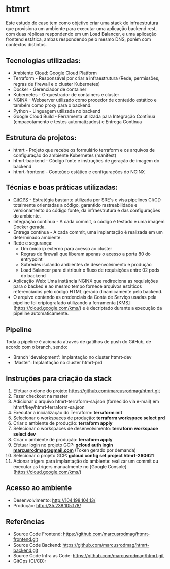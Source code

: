 # htmrt

Este estudo de caso tem como objetivo criar uma stack de infraestrutura que provisiona um ambiente para executar uma aplicação backend rest, com duas réplicas respondendo em um Load Balancer, e uma aplicação frontend estática, ambas respondendo pelo mesmo DNS, porém com contextos distintos.

## Tecnologias utilizadas:

*  	Ambiente Cloud: Google Cloud Platform
*   Terraform - Responsável por criar a infraestrutura (Rede, permissões, regras de firewall e o cluster Kubernetes)
*   Docker - Gerenciador de container
*   Kubernetes - Orquestrador de containers e cluster 
*   NGINX - Webserver utilizado como procedor de conteúdo estático e também como proxy para o backend.
*   Python - Linguagem utilizada no backend
*   Google Cloud Build - Ferramenta utilizada para Integração Contínua (empacotamento e testes automatizados) e Entrega Contínua

## Estrutura de projetos:

- htmrt - Projeto que recebe os formulário terraform e os arquivos de configuração do ambiente Kubernetes (manifest)
- htmrt-backend - Código fonte e instruções de geração de imagem do backend
- htmrt-frontend - Conteúdo estático e configurações do NGINX

## Técnias e boas práticas utilizadas:

- [GitOPS](https://cloud.google.com/kubernetes-engine/docs/tutorials/gitops-cloud-build?hl=pt-br) - Estratégia bastante utilizada por SRE's e visa pipelines CI/CD totalmente orientadas a código, garantido rastreabilidade e versionamento do código fonte, da infraestrutura e das configurações do ambiente.
- Integração contínua - A cada commit, o código é testado e uma imagem Docker gerada.
- Entrega contínua - A cada commit, uma implantação é realizada em um determinado ambiente.
- Rede e segurança: 
  - Um único ip externo para acesso ao cluster
  - Regras de firewall que liberam apenas o acesso a porta 80 do entrypoint
  - Subredes isolando ambientes de desenvolvimento e produção
  - Load Balancer para distribuir o fluxo de requisições entre 02 pods do backend
- Aplicação Web: Uma instância NGINX que redireciona as requisições para o backed e ao mesmo tempo fornece arquivos estáticos referenciados pelo código HTML gerado dinamicamente pelo backend.
- O arquivo contendo as credenciais da Conta de Serviço usadas pela pipeline foi criptografado utilizando a ferramenta  [KMS] (https://cloud.google.com/kms/) e é decriptado durante a execução da pipeline automaticamente.


## Pipeline
Toda a pipeline é acionada através de gatilhos de push do GitHub, de acordo com o branch, sendo:
*   Branch 'development': Implantação no cluster htmrt-dev
*   'Master': Implantação no cluster htmrt-prd

## Instruções para criação da stack
1. Efetuar o clone do projeto https://github.com/marcusrodmag/htmrt.git
2. Fazer checkout na master
3. Adicionar o arquivo htmrt-terraform-sa.json (fornecido via e-mail) em htmrt/key/htmrt-terraform-sa.json
4. Executar a inicialização do Terraform: **terraform init**
5. Selecionar o workspaces de produção: **terraform workspace select prd**
6. Criar o ambiente de produção: **terraform apply**
7. Selecionar o workspaces de desenvolvimento: **terraform workspace select dev**
8. Criar o ambiente de produção: **terraform apply**
9. Efetuar login no projeto GCP: **gcloud auth login marcusrodmag@gmail.com** (Token gerado por demanda)
10. Selecionar o projeto GCP: **gcloud config set project htmrt-260621**
11. Acionar trigers para implantação do ambiente: realizar um commit ou executar as trigers manualmente no [Google Console] (https://cloud.google.com/kms/)

## Acesso ao ambiente
- Desenvolvimento: http://104.198.104.13/
- Produção: http://35.238.105.178/

## Referências
- Source Code Frontend: https://github.com/marcusrodmag/htmrt-frontend.git
- Source Code Backend: https://github.com/marcusrodmag/htmrt-backend.git
- Source Code Infra as Code: https://github.com/marcusrodmag/htmrt.git
- GitOps (CI/CD): 
